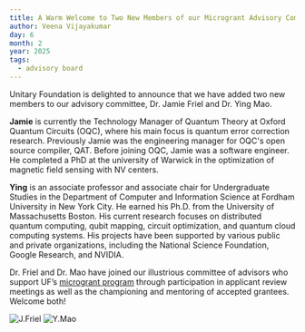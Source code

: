 ```yaml
---
title: A Warm Welcome to Two New Members of our Microgrant Advisory Committee
author: Veena Vijayakumar
day: 6
month: 2
year: 2025
tags: 
  - advisory board
---
```


Unitary Foundation is delighted to announce that we have added two new members to our advisory committee, Dr. Jamie Friel and Dr. Ying Mao.

**Jamie** is currently the Technology Manager of Quantum Theory at Oxford Quantum Circuits (OQC), where his main focus is quantum error correction research. Previously Jamie was the engineering manager for OQC's open source compiler, QAT. Before joining OQC, Jamie was a software engineer. He completed a PhD at the university of Warwick in the optimization of magnetic field sensing with NV centers.

**Ying** is an associate professor and associate chair for Undergraduate Studies in the Department of Computer and Information Science at Fordham University in New York City. He earned his Ph.D. from the University of Massachusetts Boston. His current research focuses on distributed quantum computing, qubit mapping, circuit optimization, and quantum cloud computing systems. His projects have been supported by various public and private organizations, including the National Science Foundation, Google Research, and NVIDIA.

Dr. Friel and Dr. Mao have joined our illustrious committee of advisors who support UF’s [microgrant program](https://unitary.foundation/grants/) through participation in applicant review meetings as well as the championing and mentoring of accepted grantees. Welcome both!

![J.Friel](/images/jamie_friel.jpeg) ![Y.Mao](/images/ying_mao.jpg)
